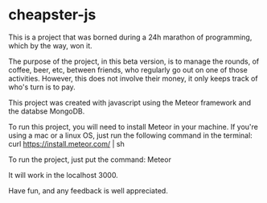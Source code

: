 # cheapster-js
This is a project that was borned during a 24h marathon of programming, which by the way, won it.

The purpose of the project, in this beta version, is to manage the rounds, of coffee, beer, etc, between friends, who regularly
go out on one of those activities. However, this does not involve their money, it only keeps track of who's turn is to pay.

This project was created with javascript using the Meteor framework and the databse MongoDB.

To run this project, you will need to install Meteor in your machine. If you're using a mac or a linux OS, just run the following
command in the terminal: curl https://install.meteor.com/ | sh

To run the project, just put the command: Meteor

It will work in the localhost 3000.

Have fun, and any feedback is well appreciated.
